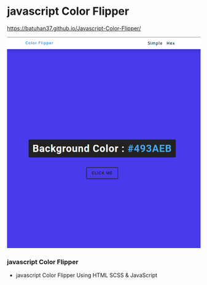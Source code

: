  # javascript Color Flipper

  https://batuhan37.github.io/Javascript-Color-Flipper/

<p align="center">
  <a href="https://batuhan37.github.io/Responsive-Coffee-Website/">
  <img src="./img.PNG" width="800px" title="hover text">
  </a>
</p>


### javascript Color Flipper
- javascript Color Flipper Using HTML SCSS & JavaScript

